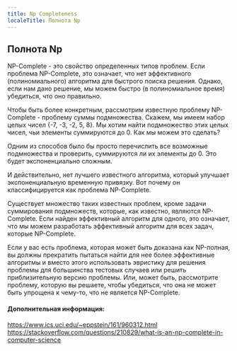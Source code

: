 ```yaml
---
title: Np Completeness
localeTitle: Полнота Np
---
```

## Полнота Np

NP-Complete - это свойство определенных типов проблем. Если проблема NP-Complete, это означает, что нет эффективного (полиномиального) алгоритма для быстрого поиска решения. Однако, если нам дано решение, мы можем быстро (в полиномиальное время) убедиться, что оно правильно.

Чтобы быть более конкретным, рассмотрим известную проблему NP-Complete - проблему суммы подмножества. Скажем, мы имеем набор целых чисел {-7, -3, -2, 5, 8}. Мы хотим найти подмножество этих целых чисел, чьи элементы суммируются до 0. Как мы можем это сделать?

Одним из способов было бы просто перечислить все возможные подмножества и проверить, суммируются ли их элементы до 0. Это будет экспоненциально сложным.

И действительно, нет лучшего известного алгоритма, который улучшает экспоненциальную временную привязку. Вот почему он классифицируется как проблема NP-Complete.

Существует множество таких известных проблем, кроме задачи суммирования подмножеств, которые, как известно, являются NP-Complete. Если найден эффективный алгоритм для одного, это означает, что мы можем разработать эффективный алгоритм для всех задач, которые NP-Complete.

Если у вас есть проблема, которая может быть доказана как NP-полная, вы должны прекратить пытаться найти для нее более эффективные алгоритмы и вместо этого использовать эвристику для решения проблемы для большинства тестовых случаев или решить приблизительную версию проблемы. Или, может быть, рассмотрите проблему, которую вы решаете, чтобы убедиться, что она не может быть упрощена к чему-то, что не является NP-Complete.

#### Дополнительная информация:

https://www.ics.uci.edu/~eppstein/161/960312.html https://stackoverflow.com/questions/210829/what-is-an-np-complete-in-computer-science